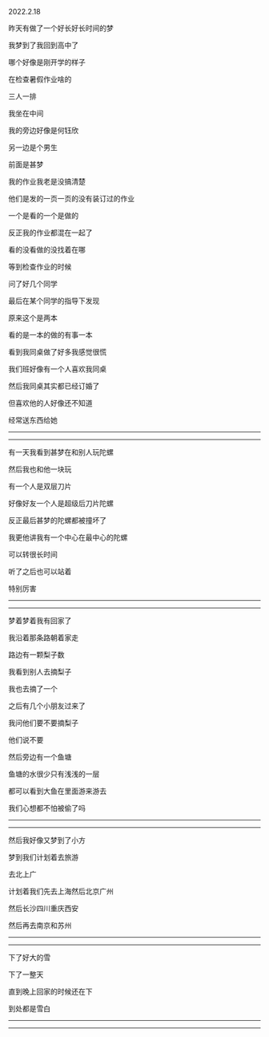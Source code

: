 2022.2.18

昨天有做了一个好长好长时间的梦

我梦到了我回到高中了

哪个好像是刚开学的样子

在检查暑假作业啥的

三人一排

我坐在中间

我的旁边好像是何钰欣

另一边是个男生

前面是甚梦

我的作业我老是没搞清楚

他们是发的一页一页的没有装订过的作业

一个是看的一个是做的

反正我的作业都混在一起了

看的没看做的没找着在哪

等到检查作业的时候

问了好几个同学

最后在某个同学的指导下发现

原来这个是两本

看的是一本的做的有事一本

看到我同桌做了好多我感觉很慌

我们班好像有一个人喜欢我同桌

然后我同桌其实都已经订婚了

但喜欢他的人好像还不知道

经常送东西给她

------

--------

有一天我看到甚梦在和别人玩陀螺

然后我也和他一块玩

有一个人是双层刀片

好像好友一个人是超级后刀片陀螺

反正最后甚梦的陀螺都被撞坏了

我更他讲我有一个中心在最中心的陀螺

可以转很长时间

听了之后也可以站着

特别厉害

---------

--------

梦着梦着我有回家了

我沿着那条路朝着家走

路边有一颗梨子数

我看到别人去摘梨子

我也去摘了一个

之后有几个小朋友过来了

我问他们要不要摘梨子

他们说不要

然后旁边有一个鱼塘

鱼塘的水很少只有浅浅的一层

都可以看到大鱼在里面游来游去

我们心想都不怕被偷了吗

-------

--------

然后我好像又梦到了小方

梦到我们计划着去旅游

去北上广

计划着我们先去上海然后北京广州

然后长沙四川重庆西安

然后再去南京和苏州

------

-----------

下了好大的雪

下了一整天

直到晚上回家的时候还在下

到处都是雪白

------

--------

